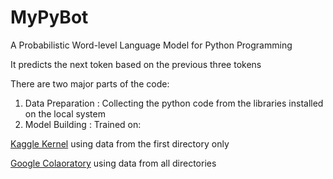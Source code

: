 # MyPyBot

A Probabilistic Word-level Language Model for Python Programming

It predicts the next token based on the previous three tokens

There are two major parts of the code:
1. Data Preparation : Collecting the python code from the libraries installed on the local system
2. Model Building   : Trained on:

[Kaggle Kernel](https://www.kaggle.com/ritvik1909/mypybot) using data from the first directory only

[Google Colaoratory](https://colab.research.google.com/drive/1dqALTey2BD-jdxRFBDzJXp0Krw7_mIYy) using data from all directories